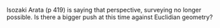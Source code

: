 Isozaki Arata (p 419) is saying that perspective, surveying no longer possible. Is there a bigger push at this time against Euclidian geometry?